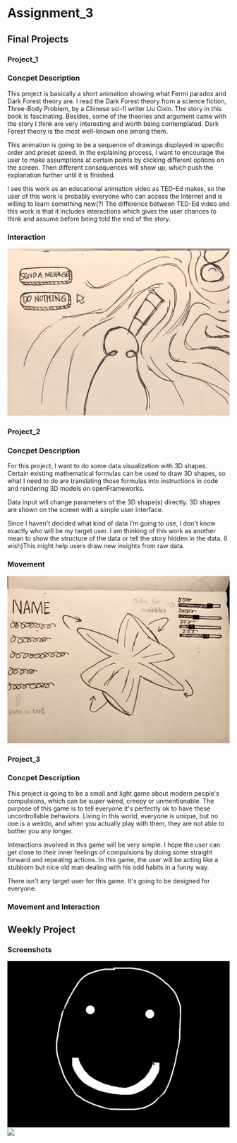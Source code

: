 # Assignment_3

## Final Projects

### Project_1

### Concpet Description

This project is basically a short animation showing what Fermi paradox and Dark Forest theory are.  I read the Dark Forest theory from a science fiction, Three-Body Problem, by a Chinese sci-fi writer Liu Cixin. The story in this book is fascinating. Besides, some of the theories and argument came with the story I think are very interesting and worth being contemplated. Dark Forest theory is the most well-known one among them.

This animation is going to be a sequence of drawings displayed in specific order and preset speed. In the explaining process, I want to encourage the user to make assumptions at certain points by clicking different options on the screen. Then different consequences will show up, which push the explanation further until it is finished.

I see this work as an educational animation video as TED-Ed makes, so the user of this work is probably everyone who can access the Internet and is willing to learn something new(?) The difference between TED-Ed video and this work is that it includes interactions which gives the user chances to think and assume before being told the end of the story.

### Interaction
![](images/Project_1%20interaction.jpg)

### Project_2

### Concpet Description

For this project, I want to do some data visualization with 3D shapes. Certain existing mathematical formulas can be used to draw 3D shapes, so what I need to do are translating those formulas into instructions in code and rendering 3D models on openFrameworks. 

Data input will change parameters of the 3D shape(s) directly. 3D shapes are shown on the screen with a simple user interface.

Since I haven't decided what kind of data I'm going to use, I don't know exactly who will be my target user. I am thinking of this work as another mean to show the structure of the data or tell the story hidden in the data. (I wish)This might help users draw new insights from raw data.

### Movement
![](images/Project_2%20movement.jpg)

### Project_3

### Concpet Description

This project is going to be a small and light game about modern people's compulsions, which can be super wired, creepy or unmentionable. The purpose of this game is to tell everyone it's perfectly ok to have these uncontrollable behaviors. Living in this world, everyone is unique, but no one is a weirdo, and when you actually play with them, they are not able to bother you any longer. 

Interactions involved in this game will be very simple. I hope the user can get close to their inner feelings of compulsions by doing some straight forward and repeating actions. In this game, the user will be acting like a stubborn but nice old man dealing with his odd habits in a funny way.

There isn't any target user for this game. It's going to be designed for everyone.

### Movement and Interaction

## Weekly Project

### Screenshots
![](images/Screenshot01.png)
![](images/Screenshot02.png)




